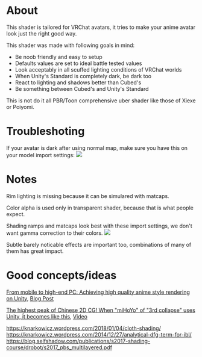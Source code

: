 # About
This shader is tailored for VRChat avatars, it tries to make your anime avatar look just the right good way.

This shader was made with following goals in mind:
- Be noob friendly and easy to setup
- Defaults values are set to ideal battle tested values
- Look acceptably in all scuffed lighting conditions of VRChat worlds
- When Unity's Standard is completely dark, be dark too
- React to lighting and shadows better than Cubed's
- Be something between Cubed's and Unity's Standard

This is not do it all PBR/Toon comprehensive uber shader like those of Xiexe or Poiyomi.

# Troubleshoting
If your avatar is dark after using normal map, make sure you have this on your model import settings:
![](https://image.prntscr.com/image/XspfVYA_RdKIzu8ZrTVGKQ.png)

# Notes

Rim lighting is missing because it can be simulared with matcaps.

Color alpha is used only in transparent shader, because that is what people expect.

Shading ramps and matcaps look best with these import settings, we don't want gamma correction to their colors.
![](https://image.prntscr.com/image/4KlO8AB5RlCBtgNKOhiYiw.png)

Subtle barely noticable effects are important too, combinations of many of them has great impact.

# Good concepts/ideas

[From mobile to high-end PC: Achieving high quality anime style rendering on Unity](https://www.youtube.com/watch?v=egHSE0dpWRw), [Blog Post](https://blog.naver.com/mnpshino/221541025516)

[The highest peak of Chinese 2D CG! When "miHoYo" of "3rd collapse" uses Unity, it becomes like this](https://chinagamenews.net/market-info-126/), [Video](https://www.youtube.com/watch?v=lrfhA6Grwr0)

https://knarkowicz.wordpress.com/2018/01/04/cloth-shading/
https://knarkowicz.wordpress.com/2014/12/27/analytical-dfg-term-for-ibl/
https://blog.selfshadow.com/publications/s2017-shading-course/drobot/s2017_pbs_multilayered.pdf

